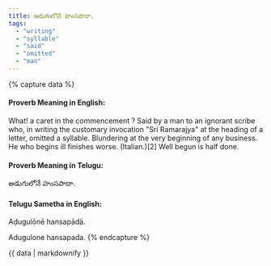 ```yaml
---
title: అడుగులోనే హంసపాదా.
tags:
  - "writing"
  - "syllable"
  - "said"
  - "omitted"
  - "man"
---
```


{% capture data %}
#### Proverb Meaning in English:
What! a caret in the commencement ?
Said by a man to an ignorant scribe who, in writing the customary invocation "Sri Ramarajya" at the heading of a letter, omitted a syllable.
Blundering at the very beginning of any business.
He who begins ill finishes worse. (Italian.)[2]
Well begun is half done.

#### Proverb Meaning in Telugu:
అడుగులోనే హంసపాదా.

#### Telugu Sametha in English:
Aḍugulōnē hansapādā.

Adugulone hansapada.
{% endcapture %}

{{ data | markdownify }}

